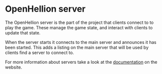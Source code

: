 # OpenHellion server
The OpenHellion server is the part of the project that clients connect to to play the game. These manage the game state, and interact with clients to update that state.

When the server starts it connects to the main server and announces it has been started. This adds a listing on the main server that will be used by clients find a server to connect to.

For more information about servers take a look at the [documentation](https://openhellion.github.io/documentation/server-overview) on the website.
